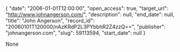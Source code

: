 {
  "date": "2006-01-01T12:00:00", 
  "open_access": true, 
  "target_url": "http://www.johnangerson.com/", 
  "description": null, 
  "end_date": null, 
  "title": "John Angerson", 
  "record_id": "20060101T120000/nAzKRdP2L3PYbbhR2Z4zzQ==", 
  "publisher": "johnangerson.com", 
  "slug": 59113594, 
  "start_date": null
}

None